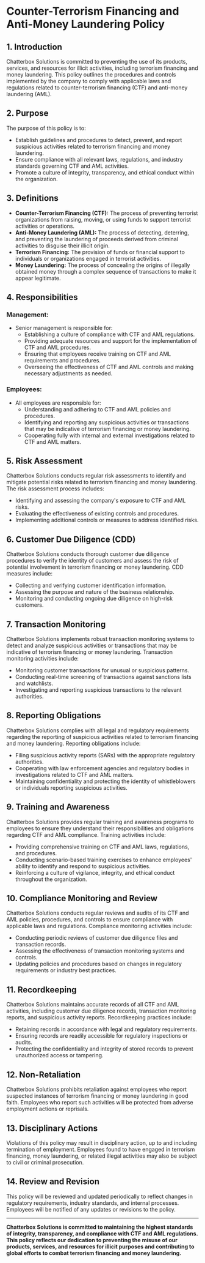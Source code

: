 # Counter-Terrorism Financing and Anti-Money Laundering Policy

## 1. Introduction

Chatterbox Solutions is committed to preventing the use of its products, services, and resources for illicit activities, including terrorism financing and money laundering. This policy outlines the procedures and controls implemented by the company to comply with applicable laws and regulations related to counter-terrorism financing (CTF) and anti-money laundering (AML).

## 2. Purpose

The purpose of this policy is to:
- Establish guidelines and procedures to detect, prevent, and report suspicious activities related to terrorism financing and money laundering.
- Ensure compliance with all relevant laws, regulations, and industry standards governing CTF and AML activities.
- Promote a culture of integrity, transparency, and ethical conduct within the organization.

## 3. Definitions

- **Counter-Terrorism Financing (CTF):** The process of preventing terrorist organizations from raising, moving, or using funds to support terrorist activities or operations.
- **Anti-Money Laundering (AML):** The process of detecting, deterring, and preventing the laundering of proceeds derived from criminal activities to disguise their illicit origin.
- **Terrorism Financing:** The provision of funds or financial support to individuals or organizations engaged in terrorist activities.
- **Money Laundering:** The process of concealing the origins of illegally obtained money through a complex sequence of transactions to make it appear legitimate.

## 4. Responsibilities

### Management:

- Senior management is responsible for:
  - Establishing a culture of compliance with CTF and AML regulations.
  - Providing adequate resources and support for the implementation of CTF and AML procedures.
  - Ensuring that employees receive training on CTF and AML requirements and procedures.
  - Overseeing the effectiveness of CTF and AML controls and making necessary adjustments as needed.

### Employees:

- All employees are responsible for:
  - Understanding and adhering to CTF and AML policies and procedures.
  - Identifying and reporting any suspicious activities or transactions that may be indicative of terrorism financing or money laundering.
  - Cooperating fully with internal and external investigations related to CTF and AML matters.

## 5. Risk Assessment

Chatterbox Solutions conducts regular risk assessments to identify and mitigate potential risks related to terrorism financing and money laundering. The risk assessment process includes:
- Identifying and assessing the company's exposure to CTF and AML risks.
- Evaluating the effectiveness of existing controls and procedures.
- Implementing additional controls or measures to address identified risks.

## 6. Customer Due Diligence (CDD)

Chatterbox Solutions conducts thorough customer due diligence procedures to verify the identity of customers and assess the risk of potential involvement in terrorism financing or money laundering. CDD measures include:
- Collecting and verifying customer identification information.
- Assessing the purpose and nature of the business relationship.
- Monitoring and conducting ongoing due diligence on high-risk customers.

## 7. Transaction Monitoring

Chatterbox Solutions implements robust transaction monitoring systems to detect and analyze suspicious activities or transactions that may be indicative of terrorism financing or money laundering. Transaction monitoring activities include:
- Monitoring customer transactions for unusual or suspicious patterns.
- Conducting real-time screening of transactions against sanctions lists and watchlists.
- Investigating and reporting suspicious transactions to the relevant authorities.

## 8. Reporting Obligations

Chatterbox Solutions complies with all legal and regulatory requirements regarding the reporting of suspicious activities related to terrorism financing and money laundering. Reporting obligations include:
- Filing suspicious activity reports (SARs) with the appropriate regulatory authorities.
- Cooperating with law enforcement agencies and regulatory bodies in investigations related to CTF and AML matters.
- Maintaining confidentiality and protecting the identity of whistleblowers or individuals reporting suspicious activities.

## 9. Training and Awareness

Chatterbox Solutions provides regular training and awareness programs to employees to ensure they understand their responsibilities and obligations regarding CTF and AML compliance. Training activities include:
- Providing comprehensive training on CTF and AML laws, regulations, and procedures.
- Conducting scenario-based training exercises to enhance employees' ability to identify and respond to suspicious activities.
- Reinforcing a culture of vigilance, integrity, and ethical conduct throughout the organization.

## 10. Compliance Monitoring and Review

Chatterbox Solutions conducts regular reviews and audits of its CTF and AML policies, procedures, and controls to ensure compliance with applicable laws and regulations. Compliance monitoring activities include:
- Conducting periodic reviews of customer due diligence files and transaction records.
- Assessing the effectiveness of transaction monitoring systems and controls.
- Updating policies and procedures based on changes in regulatory requirements or industry best practices.

## 11. Recordkeeping

Chatterbox Solutions maintains accurate records of all CTF and AML activities, including customer due diligence records, transaction monitoring reports, and suspicious activity reports. Recordkeeping practices include:
- Retaining records in accordance with legal and regulatory requirements.
- Ensuring records are readily accessible for regulatory inspections or audits.
- Protecting the confidentiality and integrity of stored records to prevent unauthorized access or tampering.

## 12. Non-Retaliation

Chatterbox Solutions prohibits retaliation against employees who report suspected instances of terrorism financing or money laundering in good faith. Employees who report such activities will be protected from adverse employment actions or reprisals.

## 13. Disciplinary Actions

Violations of this policy may result in disciplinary action, up to and including termination of employment. Employees found to have engaged in terrorism financing, money laundering, or related illegal activities may also be subject to civil or criminal prosecution.

## 14. Review and Revision

This policy will be reviewed and updated periodically to reflect changes in regulatory requirements, industry standards, and internal processes. Employees will be notified of any updates or revisions to the policy.

---

**Chatterbox Solutions is committed to maintaining the highest standards of integrity, transparency, and compliance with CTF and AML regulations. This policy reflects our dedication to preventing the misuse of our products, services, and resources for illicit purposes and contributing to global efforts to combat terrorism financing and money laundering.**
